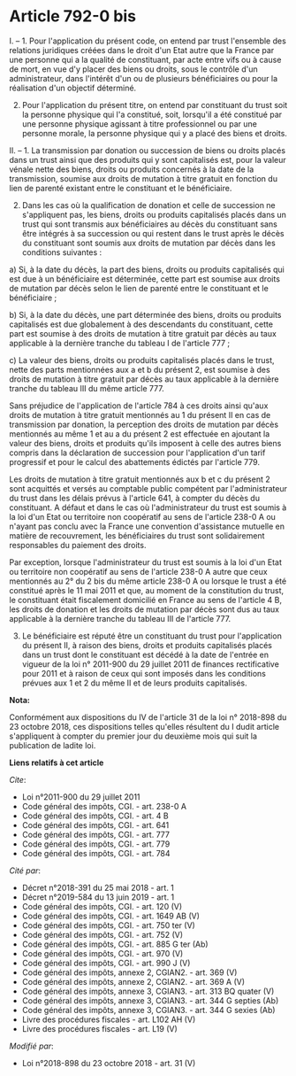 # Article 792-0 bis

I. – 1. Pour l'application du présent code, on entend par trust l'ensemble des relations juridiques créées dans le droit d'un
Etat autre que la France par une personne qui a la qualité de constituant, par acte entre vifs ou à cause de mort, en vue d'y
placer des biens ou droits, sous le contrôle d'un administrateur, dans l'intérêt d'un ou de plusieurs bénéficiaires ou pour
la réalisation d'un objectif déterminé.

2. Pour l'application du présent titre, on entend par constituant du trust soit la personne physique qui l'a constitué, soit,
lorsqu'il a été constitué par une personne physique agissant à titre professionnel ou par une personne morale, la personne
physique qui y a placé des biens et droits.

II. – 1. La transmission par donation ou succession de biens ou droits placés dans un trust ainsi que des produits qui y sont
capitalisés est, pour la valeur vénale nette des biens, droits ou produits concernés à la date de la transmission, soumise
aux droits de mutation à titre gratuit en fonction du lien de parenté existant entre le constituant et le bénéficiaire.

2. Dans les cas où la qualification de donation et celle de succession ne s'appliquent pas, les biens, droits ou produits
capitalisés placés dans un trust qui sont transmis aux bénéficiaires au décès du constituant sans être intégrés à sa
succession ou qui restent dans le trust après le décès du constituant sont soumis aux droits de mutation par décès dans les
conditions suivantes :

a) Si, à la date du décès, la part des biens, droits ou produits capitalisés qui est due à un bénéficiaire est déterminée,
cette part est soumise aux droits de mutation par décès selon le lien de parenté entre le constituant et le bénéficiaire ;

b) Si, à la date du décès, une part déterminée des biens, droits ou produits capitalisés est due globalement à des
descendants du constituant, cette part est soumise à des droits de mutation à titre gratuit par décès au taux applicable à la
dernière tranche du tableau I de l'article 777 ;

c) La valeur des biens, droits ou produits capitalisés placés dans le trust, nette des parts mentionnées aux a et b du
présent 2, est soumise à des droits de mutation à titre gratuit par décès au taux applicable à la dernière tranche du tableau
III du même article 777.

Sans préjudice de l'application de l'article 784 à ces droits ainsi qu'aux droits de mutation à titre gratuit mentionnés au 1
du présent II en cas de transmission par donation, la perception des droits de mutation par décès mentionnés au même 1 et au
a du présent 2 est effectuée en ajoutant la valeur des biens, droits et produits qu'ils imposent à celle des autres biens
compris dans la déclaration de succession pour l'application d'un tarif progressif et pour le calcul des abattements édictés
par l'article 779.

Les droits de mutation à titre gratuit mentionnés aux b et c du présent 2 sont acquittés et versés au comptable public
compétent par l'administrateur du trust dans les délais prévus à l'article 641, à compter du décès du constituant. A défaut
et dans le cas où l'administrateur du trust est soumis à la loi d'un Etat ou territoire non coopératif au sens de l'article
238-0 A ou n'ayant pas conclu avec la France une convention d'assistance mutuelle en matière de recouvrement, les
bénéficiaires du trust sont solidairement responsables du paiement des droits.

Par exception, lorsque l'administrateur du trust est soumis à la loi d'un Etat ou territoire non coopératif au sens de
l'article 238-0 A autre que ceux mentionnés au 2° du 2 bis du même article 238-0 A ou lorsque le trust a été constitué après
le 11 mai 2011 et que, au moment de la constitution du trust, le constituant était fiscalement domicilié en France au sens de
l'article 4 B, les droits de donation et les droits de mutation par décès sont dus au taux applicable à la dernière tranche
du tableau III de l'article 777.

3. Le bénéficiaire est réputé être un constituant du trust pour l'application du présent II, à raison des biens, droits et
produits capitalisés placés dans un trust dont le constituant est décédé à la date de l'entrée en vigueur de la loi n°
2011-900 du 29 juillet 2011 de finances rectificative pour 2011 et à raison de ceux qui sont imposés dans les conditions
prévues aux 1 et 2 du même II et de leurs produits capitalisés.

**Nota:**

Conformément aux dispositions du IV de l'article 31 de la loi n° 2018-898 du 23 octobre 2018, ces dispositions telles
qu'elles résultent du I dudit article s'appliquent à compter du premier jour du deuxième mois qui suit la publication de
ladite loi.

**Liens relatifs à cet article**

_Cite_:

  - Loi n°2011-900 du 29 juillet 2011
  - Code général des impôts, CGI. - art. 238-0 A
  - Code général des impôts, CGI. - art. 4 B
  - Code général des impôts, CGI. - art. 641
  - Code général des impôts, CGI. - art. 777
  - Code général des impôts, CGI. - art. 779
  - Code général des impôts, CGI. - art. 784

_Cité par_:

  - Décret n°2018-391 du 25 mai 2018 - art. 1
  - Décret n°2019-584 du 13 juin 2019 - art. 1
  - Code général des impôts, CGI. - art. 120 (V)
  - Code général des impôts, CGI. - art. 1649 AB (V)
  - Code général des impôts, CGI. - art. 750 ter (V)
  - Code général des impôts, CGI. - art. 752 (V)
  - Code général des impôts, CGI. - art. 885 G ter (Ab)
  - Code général des impôts, CGI. - art. 970 (V)
  - Code général des impôts, CGI. - art. 990 J (V)
  - Code général des impôts, annexe 2, CGIAN2. - art. 369 (V)
  - Code général des impôts, annexe 2, CGIAN2. - art. 369 A (V)
  - Code général des impôts, annexe 3, CGIAN3. - art. 313 BQ quater (V)
  - Code général des impôts, annexe 3, CGIAN3. - art. 344 G septies (Ab)
  - Code général des impôts, annexe 3, CGIAN3. - art. 344 G sexies (Ab)
  - Livre des procédures fiscales - art. L102 AH (V)
  - Livre des procédures fiscales - art. L19 (V)

_Modifié par_:

  - Loi n°2018-898 du 23 octobre 2018 - art. 31 (V)
